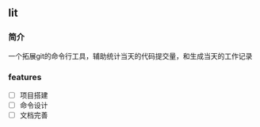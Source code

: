 ## lit

### 简介

一个拓展git的命令行工具，辅助统计当天的代码提交量，和生成当天的工作记录


### features

- [ ] 项目搭建
- [ ] 命令设计
- [ ] 文档完善
